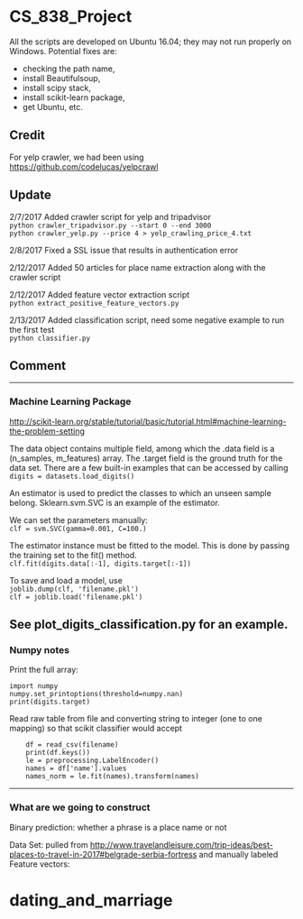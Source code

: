 # CS_838_Project

All the scripts are developed on Ubuntu 16.04; they may not run properly on Windows. Potential fixes are: 
- checking the path name, 
- install Beautifulsoup,
- install scipy stack,
- install scikit-learn package,
- get Ubuntu, etc.  

## Credit
For yelp crawler, we had been using  
https://github.com/codelucas/yelpcrawl  

## Update
2/7/2017 Added crawler script for yelp and tripadvisor  
`python crawler_tripadvisor.py --start 0 --end 3000`  
`python crawler_yelp.py --price 4 > yelp_crawling_price_4.txt`  

2/8/2017 Fixed a SSL issue that results in authentication error  

2/12/2017 Added 50 articles for place name extraction along with the crawler script  

2/12/2017 Added feature vector extraction script  
`python extract_positive_feature_vectors.py`  

2/13/2017 Added classification script, need some negative example to run the first test  
`python classifier.py`

## Comment
---------------------------------------------------------------------------------------------------------------- 
### Machine Learning Package 
 
http://scikit-learn.org/stable/tutorial/basic/tutorial.html#machine-learning-the-problem-setting 
 
The data object contains multiple field, among which the .data field is a (n_samples, m_features) array. The .target field is the ground truth for the data set. There are a few built-in examples that can be accessed by calling  
`digits = datasets.load_digits()`
 
An estimator is used to predict the classes to which an unseen sample belong. 
Sklearn.svm.SVC is an example of the estimator. 
 
We can set the parameters manually:  
`clf = svm.SVC(gamma=0.001, C=100.) `
 
The estimator instance must be fitted to the model. This is done by passing the training set to the fit() method.  
`clf.fit(digits.data[:-1], digits.target[:-1]) `
 
To save and load a model, use  
`joblib.dump(clf, 'filename.pkl')  `  
`clf = joblib.load('filename.pkl') `
 
See plot_digits_classification.py for an example. 
---------------------------------------------------------------------------------------------------------------- 
### Numpy notes 
 
Print the full array:  
```
import numpy 
numpy.set_printoptions(threshold=numpy.nan) 
print(digits.target) 
```
Read raw table from file and converting string to integer (one to one mapping) so that scikit classifier would accept  
```
	df = read_csv(filename)
	print(df.keys())
	le = preprocessing.LabelEncoder()
	names = df['name'].values
	names_norm = le.fit(names).transform(names)
 ```
 
---------------------------------------------------------------------------------------------------------------- 
### What are we going to construct 
 
Binary prediction: whether a phrase is a place name or not 
 
Data Set: pulled from http://www.travelandleisure.com/trip-ideas/best-places-to-travel-in-2017#belgrade-serbia-fortress and manually labeled 
Feature vectors:  
# dating_and_marriage
